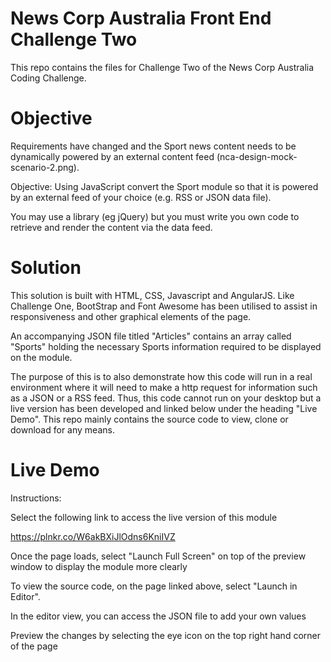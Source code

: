 # News Corp Australia Front End Challenge Two
This repo contains the files for Challenge Two of the News Corp Australia Coding Challenge.

# Objective
Requirements have changed and the Sport news content needs to be dynamically powered by an external content feed (nca-design-mock-scenario-2.png).

Objective: Using JavaScript convert the Sport module so that it is powered by an external feed of your choice (e.g. RSS or JSON data file).

You may use a library (eg jQuery) but you must write you own code to retrieve and render the content via the data feed.

# Solution
This solution is built with HTML, CSS, Javascript and AngularJS. Like Challenge One, BootStrap and Font Awesome has been utilised to assist in responsiveness and other graphical elements of the page. 

An accompanying JSON file titled "Articles" contains an array called "Sports" holding the necessary Sports information required to be displayed on the module. 

The purpose of this is to also demonstrate how this code will run in a real environment where it will need to make a http request for information such as a JSON or a RSS feed. Thus, this code cannot run on your desktop but a live version has been developed and linked below under the heading "Live Demo". This repo mainly contains the source code to view, clone or download for any means.

# Live Demo
Instructions:

Select the following link to access the live version of this module

https://plnkr.co/W6akBXiJlOdns6KniIVZ

Once the page loads, select "Launch Full Screen" on top of the preview window to display the module more clearly

To view the source code, on the page linked above, select "Launch in Editor".

In the editor view, you can access the JSON file to add your own values

Preview the changes by selecting the eye icon on the top right hand corner of the page
